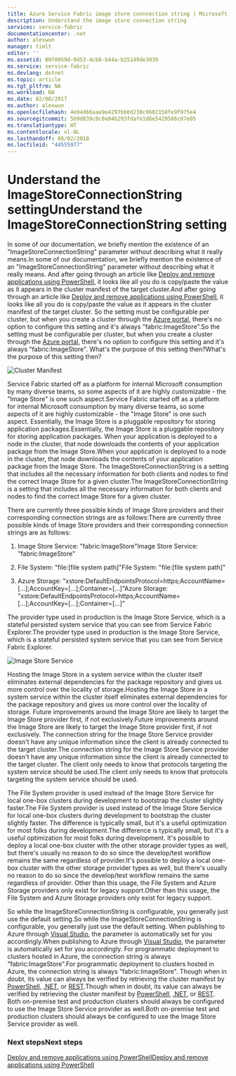 ```yaml
---
title: Azure Service Fabric image store connnection string | Microsoft Docs
description: Understand the image store connection string
services: service-fabric
documentationcenter: .net
author: alexwun
manager: timlt
editor: ''
ms.assetid: 00f8059d-9d53-4cb8-b44a-b25149de3030
ms.service: service-fabric
ms.devlang: dotnet
ms.topic: article
ms.tgt_pltfrm: NA
ms.workload: NA
ms.date: 02/08/2017
ms.author: alexwun
ms.openlocfilehash: 4e94d66aae9e4297bb0d238c9602150fe9f975e4
ms.sourcegitcommit: 5b9d839c0c0a94b293fdafe1d6e5429506c07e05
ms.translationtype: HT
ms.contentlocale: nl-NL
ms.lasthandoff: 08/02/2018
ms.locfileid: "44555977"
---
```

# <a name="understand-the-imagestoreconnectionstring-setting"></a><span data-ttu-id="1d365-103">Understand the ImageStoreConnectionString setting</span><span class="sxs-lookup"><span data-stu-id="1d365-103">Understand the ImageStoreConnectionString setting</span></span>

<span data-ttu-id="1d365-104">In some of our documentation, we briefly mention the existence of an "ImageStoreConnectionString" parameter without describing what it really means.</span><span class="sxs-lookup"><span data-stu-id="1d365-104">In some of our documentation, we briefly mention the existence of an "ImageStoreConnectionString" parameter without describing what it really means.</span></span> <span data-ttu-id="1d365-105">And after going through an article like [Deploy and remove applications using PowerShell][10], it looks like all you do is copy/paste the value as it appears in the cluster manifest of the target cluster.</span><span class="sxs-lookup"><span data-stu-id="1d365-105">And after going through an article like [Deploy and remove applications using PowerShell][10], it looks like all you do is copy/paste the value as it appears in the cluster manifest of the target cluster.</span></span> <span data-ttu-id="1d365-106">So the setting must be configurable per cluster, but when you create a cluster through the [Azure portal][11], there's no option to configure this setting and it's always "fabric:ImageStore".</span><span class="sxs-lookup"><span data-stu-id="1d365-106">So the setting must be configurable per cluster, but when you create a cluster through the [Azure portal][11], there's no option to configure this setting and it's always "fabric:ImageStore".</span></span> <span data-ttu-id="1d365-107">What's the purpose of this setting then?</span><span class="sxs-lookup"><span data-stu-id="1d365-107">What's the purpose of this setting then?</span></span>

![Cluster Manifest][img_cm]

<span data-ttu-id="1d365-109">Service Fabric started off as a platform for internal Microsoft consumption by many diverse teams, so some aspects of it are highly customizable - the "Image Store" is one such aspect.</span><span class="sxs-lookup"><span data-stu-id="1d365-109">Service Fabric started off as a platform for internal Microsoft consumption by many diverse teams, so some aspects of it are highly customizable - the "Image Store" is one such aspect.</span></span> <span data-ttu-id="1d365-110">Essentially, the Image Store is a pluggable repository for storing application packages.</span><span class="sxs-lookup"><span data-stu-id="1d365-110">Essentially, the Image Store is a pluggable repository for storing application packages.</span></span> <span data-ttu-id="1d365-111">When your application is deployed to a node in the cluster, that node downloads the contents of your application package from the Image Store.</span><span class="sxs-lookup"><span data-stu-id="1d365-111">When your application is deployed to a node in the cluster, that node downloads the contents of your application package from the Image Store.</span></span> <span data-ttu-id="1d365-112">The ImageStoreConnectionString is a setting that includes all the necessary information for both clients and nodes to find the correct Image Store for a given cluster.</span><span class="sxs-lookup"><span data-stu-id="1d365-112">The ImageStoreConnectionString is a setting that includes all the necessary information for both clients and nodes to find the correct Image Store for a given cluster.</span></span>

<span data-ttu-id="1d365-113">There are currently three possible kinds of Image Store providers and their corresponding connection strings are as follows:</span><span class="sxs-lookup"><span data-stu-id="1d365-113">There are currently three possible kinds of Image Store providers and their corresponding connection strings are as follows:</span></span>

1. <span data-ttu-id="1d365-114">Image Store Service: "fabric:ImageStore"</span><span class="sxs-lookup"><span data-stu-id="1d365-114">Image Store Service: "fabric:ImageStore"</span></span>

2. <span data-ttu-id="1d365-115">File System: "file:[file system path]"</span><span class="sxs-lookup"><span data-stu-id="1d365-115">File System: "file:[file system path]"</span></span>

3. <span data-ttu-id="1d365-116">Azure Storage: "xstore:DefaultEndpointsProtocol=https;AccountName=[...];AccountKey=[...];Container=[...]"</span><span class="sxs-lookup"><span data-stu-id="1d365-116">Azure Storage: "xstore:DefaultEndpointsProtocol=https;AccountName=[...];AccountKey=[...];Container=[...]"</span></span>

<span data-ttu-id="1d365-117">The provider type used in production is the Image Store Service, which is a stateful persisted system service that you can see from Service Fabric Explorer.</span><span class="sxs-lookup"><span data-stu-id="1d365-117">The provider type used in production is the Image Store Service, which is a stateful persisted system service that you can see from Service Fabric Explorer.</span></span> 

![Image Store Service][img_is]

<span data-ttu-id="1d365-119">Hosting the Image Store in a system service within the cluster itself eliminates external dependencies for the package repository and gives us more control over the locality of storage.</span><span class="sxs-lookup"><span data-stu-id="1d365-119">Hosting the Image Store in a system service within the cluster itself eliminates external dependencies for the package repository and gives us more control over the locality of storage.</span></span> <span data-ttu-id="1d365-120">Future improvements around the Image Store are likely to target the Image Store provider first, if not exclusively.</span><span class="sxs-lookup"><span data-stu-id="1d365-120">Future improvements around the Image Store are likely to target the Image Store provider first, if not exclusively.</span></span> <span data-ttu-id="1d365-121">The connection string for the Image Store Service provider doesn't have any unique information since the client is already connected to the target cluster.</span><span class="sxs-lookup"><span data-stu-id="1d365-121">The connection string for the Image Store Service provider doesn't have any unique information since the client is already connected to the target cluster.</span></span> <span data-ttu-id="1d365-122">The client only needs to know that protocols targeting the system service should be used.</span><span class="sxs-lookup"><span data-stu-id="1d365-122">The client only needs to know that protocols targeting the system service should be used.</span></span>

<span data-ttu-id="1d365-123">The File System provider is used instead of the Image Store Service for local one-box clusters during development to bootstrap the cluster slightly faster.</span><span class="sxs-lookup"><span data-stu-id="1d365-123">The File System provider is used instead of the Image Store Service for local one-box clusters during development to bootstrap the cluster slightly faster.</span></span> <span data-ttu-id="1d365-124">The difference is typically small, but it's a useful optimization for most folks during development.</span><span class="sxs-lookup"><span data-stu-id="1d365-124">The difference is typically small, but it's a useful optimization for most folks during development.</span></span> <span data-ttu-id="1d365-125">It's possible to deploy a local one-box cluster with the other storage provider types as well, but there's usually no reason to do so since the develop/test workflow remains the same regardless of provider.</span><span class="sxs-lookup"><span data-stu-id="1d365-125">It's possible to deploy a local one-box cluster with the other storage provider types as well, but there's usually no reason to do so since the develop/test workflow remains the same regardless of provider.</span></span> <span data-ttu-id="1d365-126">Other than this usage, the File System and Azure Storage providers only exist for legacy support.</span><span class="sxs-lookup"><span data-stu-id="1d365-126">Other than this usage, the File System and Azure Storage providers only exist for legacy support.</span></span>

<span data-ttu-id="1d365-127">So while the ImageStoreConnectionString is configurable, you generally just use the default setting.</span><span class="sxs-lookup"><span data-stu-id="1d365-127">So while the ImageStoreConnectionString is configurable, you generally just use the default setting.</span></span> <span data-ttu-id="1d365-128">When publishing to Azure through [Visual Studio][12], the parameter is automatically set for you accordingly.</span><span class="sxs-lookup"><span data-stu-id="1d365-128">When publishing to Azure through [Visual Studio][12], the parameter is automatically set for you accordingly.</span></span> <span data-ttu-id="1d365-129">For programmatic deployment to clusters hosted in Azure, the connection string is always "fabric:ImageStore".</span><span class="sxs-lookup"><span data-stu-id="1d365-129">For programmatic deployment to clusters hosted in Azure, the connection string is always "fabric:ImageStore".</span></span> <span data-ttu-id="1d365-130">Though when in doubt, its value can always be verified by retrieving the cluster manifest by [PowerShell](https://docs.microsoft.com/powershell/servicefabric/vlatest/get-servicefabricclustermanifest), [.NET](https://msdn.microsoft.com/library/azure/mt161375.aspx), or [REST](https://docs.microsoft.com/rest/api/servicefabric/get-a-cluster-manifest).</span><span class="sxs-lookup"><span data-stu-id="1d365-130">Though when in doubt, its value can always be verified by retrieving the cluster manifest by [PowerShell](https://docs.microsoft.com/powershell/servicefabric/vlatest/get-servicefabricclustermanifest), [.NET](https://msdn.microsoft.com/library/azure/mt161375.aspx), or [REST](https://docs.microsoft.com/rest/api/servicefabric/get-a-cluster-manifest).</span></span> <span data-ttu-id="1d365-131">Both on-premise test and production clusters should always be configured to use the Image Store Service provider as well.</span><span class="sxs-lookup"><span data-stu-id="1d365-131">Both on-premise test and production clusters should always be configured to use the Image Store Service provider as well.</span></span>

### <a name="next-steps"></a><span data-ttu-id="1d365-132">Next steps</span><span class="sxs-lookup"><span data-stu-id="1d365-132">Next steps</span></span>
<span data-ttu-id="1d365-133">[Deploy and remove applications using PowerShell][10]</span><span class="sxs-lookup"><span data-stu-id="1d365-133">[Deploy and remove applications using PowerShell][10]</span></span>

<!--Image references-->
[img_is]: https://docstestmedia1.blob.core.windows.net/azure-media/articles/service-fabric/media/service-fabric-image-store-connection-string/image_store_service.png
[img_cm]: https://docstestmedia1.blob.core.windows.net/azure-media/articles/service-fabric/media/service-fabric-image-store-connection-string/cluster_manifest.png

[10]: service-fabric-deploy-remove-applications.md
[11]: service-fabric-cluster-creation-via-portal.md
[12]: service-fabric-publish-app-remote-cluster.md


